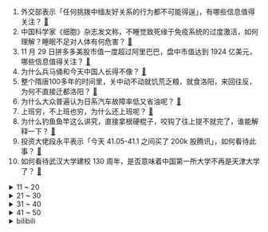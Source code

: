 1. 外交部表示「任何挑拨中缅友好关系的行为都不可能得逞」，有哪些信息值得关注？ [:link:](https://www.zhihu.com/question/632476513)
2. 中国科学家《细胞》杂志发文称，不睡觉致死缘于免疫系统的过度激活，如何理解？睡眠不足对人体有何危害？ [:link:](https://www.zhihu.com/question/632495197)
3. 11 月 29 日拼多多美股市值一度超过阿里巴巴，盘中市值达到 1924 亿美元，哪些信息值得关注？ [:link:](https://www.zhihu.com/question/632550833)
4. 为什么兵马俑和今天中国人长得不像？ [:link:](https://www.zhihu.com/question/556002560)
5. 整个隋唐100多年的时间里，关中动不动就饥荒乏粮，就食洛阳，来回往反，为何不直接迁都洛阳？ [:link:](https://www.zhihu.com/question/632341338)
6. 为什么大众普遍认为日系汽车故障率低又省油呢？ [:link:](https://www.zhihu.com/question/632097576)
7. 上班穷，不上班也穷，为什么还上班呢？ [:link:](https://www.zhihu.com/question/631645470)
8. 为什么钓鱼鱼竿这么讲究，直接拿根硬棍子，咬钩了往上提不就完了，谁能解释一下？ [:link:](https://www.zhihu.com/question/423533446)
9. 投资大佬段永平表示「今天 41.05-41.1 之间买了 200k 股腾讯」，如何看待此事？ [:link:](https://www.zhihu.com/question/632457440)
10. 如何看待武汉大学建校 130 周年，是否意味着中国第一所大学不再是天津大学了？ [:link:](https://www.zhihu.com/question/632289944)
<details>
<summary>11 ~ 20</summary>

11. 王毅会见联合国秘书长，表示「决不能让加沙战火重燃」，有哪些信息值得关注？ [:link:](https://www.zhihu.com/question/632433196)
12. 武汉有楼盘不到一年每平米突然降价超 4000 元，业主称损失 50 万，哪些信息值得关注？ [:link:](https://www.zhihu.com/question/632532833)
13. 如何看待2023LPL全明星正赛投票「18極」首发五人高票当选，你投给了谁？ [:link:](https://www.zhihu.com/question/632409764)
14. 傻狍子究竟有多傻？ [:link:](https://www.zhihu.com/question/22329796)
15. 48岁教授说年轻人不加班是社会的进步，你对加班是什么一种态度？ [:link:](https://www.zhihu.com/question/632250477)
16. 金价涨破 2060 美元创新高，多品牌黄金零售价每克突破 600 元，金价上涨原因有哪些？未来怎么走？ [:link:](https://www.zhihu.com/question/632415792)
17. 国人一年喝掉 30 万吨咖啡，现在的年轻人为什么对咖啡这么疯狂？9.9 元咖啡你喝了吗？ [:link:](https://www.zhihu.com/question/632070791)
18. 消息称华为正研发苹果 Vision Pro 头显竞品，搭载麒麟旗舰处理器，有哪些信息值得关注？ [:link:](https://www.zhihu.com/question/632421927)
19. 查理·芒格去世，享年 99 岁，巴菲特为什么要和查理·芒格合伙这么多年而不是独立投资？ [:link:](https://www.zhihu.com/question/632406602)
20. 孩子放学回到家，总是先墨迹一会儿，不先写作业，怎么办？ [:link:](https://www.zhihu.com/question/631429279)
</details>
<details>
<summary>21 ~ 30</summary>

21. 如何评价《咒术回战》244话? [:link:](https://www.zhihu.com/question/632477506)
22. 职场人能从《新闻女王》这部剧里得到什么感悟？ [:link:](https://www.zhihu.com/question/631669172)
23. 美团最新公告「计划回购不超过 10 亿美元的股票」，如何看待此举？ [:link:](https://www.zhihu.com/question/632407645)
24. 《新闻女王》中文慧心对下属的激励方式是否是 PUA？ [:link:](https://www.zhihu.com/question/630917077)
25. 你觉得《新闻女王》中的「职场三分之一理论」真实吗？ [:link:](https://www.zhihu.com/question/631659213)
26. 怎样做出好吃的卤牛肉？ [:link:](https://www.zhihu.com/question/32165418)
27. 为什么有些人的预判能力这么强？ [:link:](https://www.zhihu.com/question/631815884)
28. 800W的水泵换成200W的水泵，如何每天节能40度电？如何控制变量？请大神回答？ [:link:](https://www.zhihu.com/question/631652642)
29. 秋冬有哪些适合职场人的木质调香水推荐？ [:link:](https://www.zhihu.com/question/622957416)
30. 「副业经验贴」在社交媒体走红，为何这届年轻人下班后开始热衷做副业？背后反映出哪些社会现象？ [:link:](https://www.zhihu.com/question/632431364)
</details>
<details>
<summary>31 ~ 40</summary>

31. 冬天买空调取暖还是买取暖器？哪个更省电？ [:link:](https://www.zhihu.com/question/573005192)
32. 如何看待 Showmaker 采访回应续约三年「我要在这里打到死，我的 ID 前一定要有 DK」？ [:link:](https://www.zhihu.com/question/632068852)
33. 秋冬治愈系护肤品里，你认为有哪些是保湿抗老的「尖子生」？ [:link:](https://www.zhihu.com/question/630322830)
34. 马拉松大家都是去哪里报名的? [:link:](https://www.zhihu.com/question/630515900)
35. 怎么消除腰部两侧赘肉？ [:link:](https://www.zhihu.com/question/308268783)
36. 为什么年轻人都不去线下菜市场买菜了？ [:link:](https://www.zhihu.com/question/624700745)
37. S3/S4/S10/S13 这四次 LPL 止步亚军哪一届输的最绝望？ [:link:](https://www.zhihu.com/question/630844530)
38. 拼多多美股飙涨超 18%，第三季度营收大增 94%，净利润 155 亿元，哪些信息值得关注？ [:link:](https://www.zhihu.com/question/632407656)
39. 普通男生，如何变得帅气一些？ [:link:](https://www.zhihu.com/question/630680556)
40. 查理·芒格有哪些经典语录？ [:link:](https://www.zhihu.com/question/632412459)
</details>
<details>
<summary>41 ~ 50</summary>

41. 川青铁路部分段明天正式运营，18 分钟直达三星堆，55 分钟直达阿坝茂县，会对周边带来哪些影响？ [:link:](https://www.zhihu.com/question/632073310)
42. 在工作中，我对身边的领导和同事，无法产生信任感，怎么办？ [:link:](https://www.zhihu.com/question/631087703)
43. 如何评价韩东君主演的电视剧《似火流年》？ [:link:](https://www.zhihu.com/question/630828549)
44. 恒大物业把中国恒大告了，追偿 21.5 亿元，中国恒大称尚未收到通知，哪些信息值得关注？ [:link:](https://www.zhihu.com/question/632515490)
45. 报告显示超五成职场人在从事兼职，2022 年搞副业的白领比例大幅高于上一年，如何看待这一现象？ [:link:](https://www.zhihu.com/question/632247727)
46. 「AI生成图片著作权侵权第一案」判决书已公布，如何看待AI生成图片可以认定为著作权法意义上的「作品」？ [:link:](https://www.zhihu.com/question/632425052)
47. 有什么让你吃一次就记一辈子的美食？ [:link:](https://www.zhihu.com/question/442763529)
48. 查理·芒格哪些经典语录影响了你？ [:link:](https://www.zhihu.com/question/632420151)
49. 女生头发披下来，刘海中分和刘海斜分哪个更有气质？ [:link:](https://www.zhihu.com/question/630840519)
50. 作为人力资源从行业者，你眼里 2023 年的职场是怎样的？ [:link:](https://www.zhihu.com/question/630269726)
</details><details>
<summary>bilibili</summary>

</details>